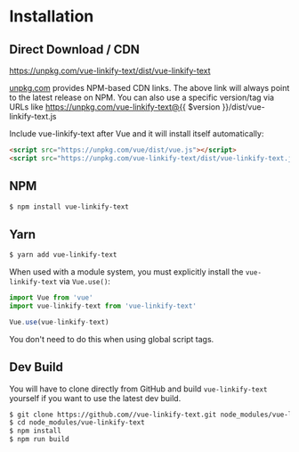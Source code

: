 # Installation

## Direct Download / CDN

https://unpkg.com/vue-linkify-text/dist/vue-linkify-text 

[unpkg.com](https://unpkg.com) provides NPM-based CDN links. The above link will always point to the latest release on NPM. You can also use a specific version/tag via URLs like https://unpkg.com/vue-linkify-text@{{ $version }}/dist/vue-linkify-text.js
 
Include vue-linkify-text after Vue and it will install itself automatically:

```html
<script src="https://unpkg.com/vue/dist/vue.js"></script>
<script src="https://unpkg.com/vue-linkify-text/dist/vue-linkify-text.js"></script>
```

## NPM

```sh
$ npm install vue-linkify-text
```

## Yarn

```sh
$ yarn add vue-linkify-text
```

When used with a module system, you must explicitly install the `vue-linkify-text` via `Vue.use()`:

```javascript
import Vue from 'vue'
import vue-linkify-text from 'vue-linkify-text'

Vue.use(vue-linkify-text)
```

You don't need to do this when using global script tags.

## Dev Build

You will have to clone directly from GitHub and build `vue-linkify-text` yourself if
you want to use the latest dev build.

```sh
$ git clone https://github.com//vue-linkify-text.git node_modules/vue-linkify-text
$ cd node_modules/vue-linkify-text
$ npm install
$ npm run build
```

